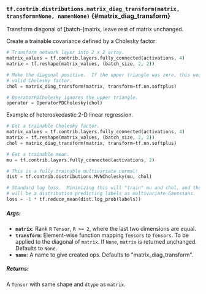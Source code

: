 ### `tf.contrib.distributions.matrix_diag_transform(matrix, transform=None, name=None)` {#matrix_diag_transform}

Transform diagonal of [batch-]matrix, leave rest of matrix unchanged.

Create a trainable covariance defined by a Cholesky factor:

```python
# Transform network layer into 2 x 2 array.
matrix_values = tf.contrib.layers.fully_connected(activations, 4)
matrix = tf.reshape(matrix_values, (batch_size, 2, 2))

# Make the diagonal positive.  If the upper triangle was zero, this would be a
# valid Cholesky factor.
chol = matrix_diag_transform(matrix, transform=tf.nn.softplus)

# OperatorPDCholesky ignores the upper triangle.
operator = OperatorPDCholesky(chol)
```

Example of heteroskedastic 2-D linear regression.

```python
# Get a trainable Cholesky factor.
matrix_values = tf.contrib.layers.fully_connected(activations, 4)
matrix = tf.reshape(matrix_values, (batch_size, 2, 2))
chol = matrix_diag_transform(matrix, transform=tf.nn.softplus)

# Get a trainable mean.
mu = tf.contrib.layers.fully_connected(activations, 2)

# This is a fully trainable multivariate normal!
dist = tf.contrib.distributions.MVNCholesky(mu, chol)

# Standard log loss.  Minimizing this will "train" mu and chol, and then dist
# will be a distribution predicting labels as multivariate Gaussians.
loss = -1 * tf.reduce_mean(dist.log_prob(labels))
```

##### Args:


*  <b>`matrix`</b>: Rank `R` `Tensor`, `R >= 2`, where the last two dimensions are
    equal.
*  <b>`transform`</b>: Element-wise function mapping `Tensors` to `Tensors`.  To
    be applied to the diagonal of `matrix`.  If `None`, `matrix` is returned
    unchanged.  Defaults to `None`.
*  <b>`name`</b>: A name to give created ops.
    Defaults to "matrix_diag_transform".

##### Returns:

  A `Tensor` with same shape and `dtype` as `matrix`.

